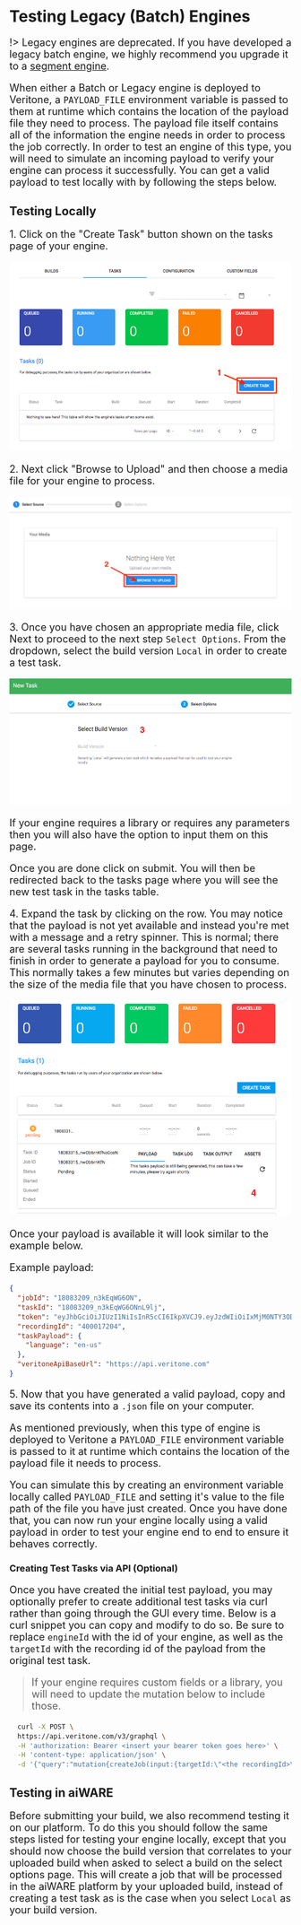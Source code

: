 <style>
     p, ul, ol, li { font-size: 18px !important; }
</style>

# Testing Legacy (Batch) Engines

!> Legacy engines are deprecated. If you have developed a legacy batch engine, we highly recommend you upgrade it to a [segment engine](/developer/engines/processing-modes/segment-processing/).

When either a Batch or Legacy engine is deployed to Veritone, a `PAYLOAD_FILE` environment variable is passed to them at runtime which contains the location of the payload file they need to process.
The payload file itself contains all of the information the engine needs in order to process the job correctly.
In order to test an engine of this type, you will need to simulate an incoming payload to verify your engine can process it successfully.
You can get a valid payload to test locally with by following the steps below.

## Testing Locally <!-- {docsify-ignore} -->

1\. Click on the "Create Task" button shown on the tasks page of your engine.

![create task button](images/create-task-button.png)

2\. Next click "Browse to Upload" and then choose a media file for your engine to process.

![browse to upload](images/browse-to-upload.png)

3\. Once you have chosen an appropriate media file, click Next to proceed to the next step `Select Options`.
From the dropdown, select the build version `Local` in order to create a test task.

![select build](images/select-build.png)

If your engine requires a library or requires any parameters then you will also have the option to input them on this page.

Once you are done click on submit. You will then be redirected back to the tasks page where you will see the new test task in the tasks table.

4\. Expand the task by clicking on the row. You may notice that the payload is not yet available and instead you're met with a message and a retry spinner. This is normal; there are several tasks running in the background that need to finish in order to generate a payload for you to consume. This normally takes a few minutes but varies depending on the size of the media file that you have chosen to process.

![waiting for payload](images/waiting-for-payload.png)

Once your payload is available it will look similar to the example below.

Example payload:

```json
{
  "jobId": "18083209_n3kEqWG6ON",
  "taskId": "18083209_n3kEqWG6ONnL9lj",
  "token": "eyJhbGciOiJIUzI1NiIsInR5cCI6IkpXVCJ9.eyJzdWIiOiIxMjM0NTY3ODkwIiwibmFtZSI6IkpvaG4gRG9lIiwiaWF0IjoxNTE2MjM5MDIyfQ.SflKxwRJSMeKKF2QT4fwpMeJf36POk6yJV_adQssw5c",
  "recordingId": "400017204",
  "taskPayload": {
    "language": "en-us"
  },
  "veritoneApiBaseUrl": "https://api.veritone.com"
}
```

5\. Now that you have generated a valid payload, copy and save its contents into a `.json` file on your computer.

As mentioned previously, when this type of engine is deployed to Veritone a `PAYLOAD_FILE` environment variable is passed to it at runtime which contains the location of the payload file it needs to process.

You can simulate this by creating an environment variable locally called `PAYLOAD_FILE` and setting it's value to the file path of the file you have just created. Once you have done that, you can now run your engine locally using a valid payload in order to test your engine end to end to ensure it behaves correctly.

### Creating Test Tasks via API (Optional)

Once you have created the initial test payload, you may optionally prefer to create additional test tasks via curl rather than going through the GUI every time. Below is a curl snippet you can copy and modify to do so. Be sure to replace `engineId` with the id of your engine, as well as the `targetId` with the recording id of the payload from the original test task.

> If your engine requires custom fields or a library, you will need to update the mutation below to include those.

```bash
  curl -X POST \
  https://api.veritone.com/v3/graphql \
  -H 'authorization: Bearer <insert your bearer token goes here>' \
  -H 'content-type: application/json' \
  -d '{"query":"mutation{createJob(input:{targetId:\"<the recordingId>\" tasks:[{engineId:\"<your engineId>\" testTask:true}]}){id}}"}'
```

## Testing in aiWARE <!-- {docsify-ignore} -->

Before submitting your build, we also recommend testing it on our platform.
To do this you should follow the same steps listed for testing your engine locally, except that you should now choose the build version that correlates to your uploaded build when asked to select a build on the select options page.
This will create a job that will be processed in the aiWARE platform by your uploaded build, instead of creating a test task as is the case when you select `Local` as your build version.
